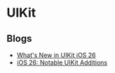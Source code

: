 # UIKit

## Blogs

- [What's New in UIKit iOS 26](https://sebvidal.com/blog/whats-new-in-uikit-26/)
- [iOS 26: Notable UIKit Additions](https://www.swiftjectivec.com/ios-26-notable-uikit-additions/)
